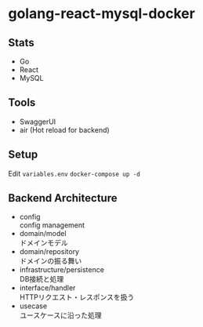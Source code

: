 # golang-react-mysql-docker
## Stats
- Go
- React
- MySQL

## Tools
- SwaggerUI
- air (Hot reload for backend)

## Setup
Edit `variables.env`
`docker-compose up -d`  

## Backend Architecture
- config  
config management
- domain/model  
ドメインモデル
- domain/repository  
ドメインの振る舞い
- infrastructure/persistence  
DB接続と処理
- interface/handler  
HTTPリクエスト・レスポンスを扱う
- usecase  
ユースケースに沿った処理
